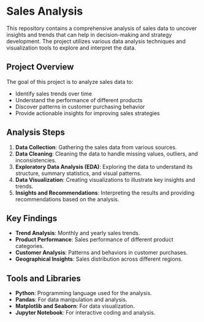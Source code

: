 # Sales Analysis

This repository contains a comprehensive analysis of sales data to uncover insights and trends that can help in decision-making and strategy development. The project utilizes various data analysis techniques and visualization tools to explore and interpret the data.

## Project Overview

The goal of this project is to analyze sales data to:

- Identify sales trends over time
- Understand the performance of different products
- Discover patterns in customer purchasing behavior
- Provide actionable insights for improving sales strategies


## Analysis Steps

1. **Data Collection**: Gathering the sales data from various sources.
2. **Data Cleaning**: Cleaning the data to handle missing values, outliers, and inconsistencies.
3. **Exploratory Data Analysis (EDA)**: Exploring the data to understand its structure, summary statistics, and visual patterns.
4. **Data Visualization**: Creating visualizations to illustrate key insights and trends.
5. **Insights and Recommendations**: Interpreting the results and providing recommendations based on the analysis.

## Key Findings

- **Trend Analysis**: Monthly and yearly sales trends.
- **Product Performance**: Sales performance of different product categories.
- **Customer Analysis**: Patterns and behaviors in customer purchases.
- **Geographical Insights**: Sales distribution across different regions.

## Tools and Libraries

- **Python**: Programming language used for the analysis.
- **Pandas**: For data manipulation and analysis.
- **Matplotlib and Seaborn**: For data visualization.
- **Jupyter Notebook**: For interactive coding and analysis.




